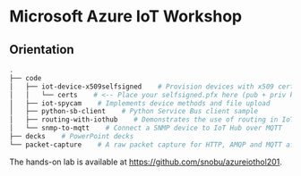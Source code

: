 # Microsoft Azure IoT Workshop

## Orientation

```sh
.
├── code
│   ├── iot-device-x509selfsigned    # Provision devices with x509 certs
│   │   └── certs    # <-- Place your selfsigned.pfx here (pub + priv key)
│   ├── iot-spycam    # Implements device methods and file upload
│   ├── python-sb-client    # Python Service Bus client sample
│   ├── routing-with-iothub    # Demonstrates the use of routing in IoT Hub
│   └── snmp-to-mqtt    # Connect a SNMP device to IoT Hub over MQTT
├── decks    # PowerPoint decks
└── packet-capture    # A raw packet capture for HTTP, AMQP and MQTT after TLS decryption
```

The hands-on lab is available at https://github.com/snobu/azureiothol201.
